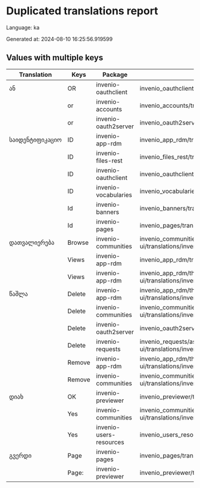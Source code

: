# Duplicated translations report

Language: ka

Generated at: 2024-08-10 16:25:56.919599


## Values with multiple keys


| Translation | Keys | Package | File |
|-------------|------| --- | --- |
| ან| OR | invenio-oauthclient | invenio_oauthclient/translations/ka/LC_MESSAGES/messages.po |
|| or | invenio-accounts | invenio_accounts/translations/ka/LC_MESSAGES/messages.po |
|| or | invenio-oauth2server | invenio_oauth2server/translations/ka/LC_MESSAGES/messages.po |
| საიდენტიფიკაციო| ID | invenio-app-rdm | invenio_app_rdm/translations/ka/LC_MESSAGES/messages.po |
|| ID | invenio-files-rest | invenio_files_rest/translations/ka/LC_MESSAGES/messages.po |
|| ID | invenio-oauthclient | invenio_oauthclient/translations/ka/LC_MESSAGES/messages.po |
|| ID | invenio-vocabularies | invenio_vocabularies/translations/ka/LC_MESSAGES/messages.po |
|| Id | invenio-banners | invenio_banners/translations/ka/LC_MESSAGES/messages.po |
|| Id | invenio-pages | invenio_pages/translations/ka/LC_MESSAGES/messages.po |
| დათვალიერება| Browse | invenio-communities | invenio_communities/assets/semantic-ui/translations/invenio_communities/messages/ka/messages.po |
|| Views | invenio-app-rdm | invenio_app_rdm/translations/ka/LC_MESSAGES/messages.po |
|| Views | invenio-app-rdm | invenio_app_rdm/theme/assets/semantic-ui/translations/invenio_app_rdm/messages/ka/messages.po |
| წაშლა| Delete | invenio-app-rdm | invenio_app_rdm/theme/assets/semantic-ui/translations/invenio_app_rdm/messages/ka/messages.po |
|| Delete | invenio-communities | invenio_communities/assets/semantic-ui/translations/invenio_communities/messages/ka/messages.po |
|| Delete | invenio-oauth2server | invenio_oauth2server/translations/ka/LC_MESSAGES/messages.po |
|| Delete | invenio-requests | invenio_requests/assets/semantic-ui/translations/invenio_requests/messages/ka/messages.po |
|| Remove | invenio-app-rdm | invenio_app_rdm/theme/assets/semantic-ui/translations/invenio_app_rdm/messages/ka/messages.po |
|| Remove | invenio-communities | invenio_communities/assets/semantic-ui/translations/invenio_communities/messages/ka/messages.po |
| დიახ| OK | invenio-previewer | invenio_previewer/translations/ka/LC_MESSAGES/messages.po |
|| Yes | invenio-communities | invenio_communities/assets/semantic-ui/translations/invenio_communities/messages/ka/messages.po |
|| Yes | invenio-users-resources | invenio_users_resources/translations/ka/LC_MESSAGES/messages.po |
| გვერდი| Page | invenio-pages | invenio_pages/translations/ka/LC_MESSAGES/messages.po |
|| Page: | invenio-previewer | invenio_previewer/translations/ka/LC_MESSAGES/messages.po |
